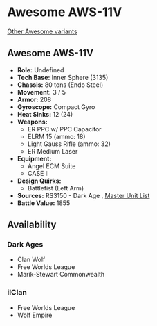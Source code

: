 # Awesome AWS-11V 

[Other Awesome variants](../awesome.md) 

## Awesome AWS-11V 

- **Role:** Undefined 
- **Tech Base:** Inner Sphere (3135) 
- **Chassis:** 80 tons (Endo Steel) 
- **Movement:** 3 / 5 
- **Armor:** 208 
- **Gyroscope:** Compact Gyro 
- **Heat Sinks:** 12 (24) 
- **Weapons:** 
  - ER PPC w/ PPC Capacitor 
  - ELRM 15 (ammo: 18) 
  - Light Gauss Rifle (ammo: 32) 
  - ER Medium Laser 
- **Equipment:** 
  - Angel ECM Suite 
  - CASE II 
- **Design Quirks:** 
  - Battlefist (Left Arm) 
- **Sources:** RS3150 - Dark Age , [Master Unit List](http://masterunitlist.info/Unit/Details/7977) 
- **Battle Value:** 1855 

## Availability 

### Dark Ages 

- Clan Wolf 
- Free Worlds League 
- Marik-Stewart Commonwealth 

### ilClan 

- Free Worlds League 
- Wolf Empire 

